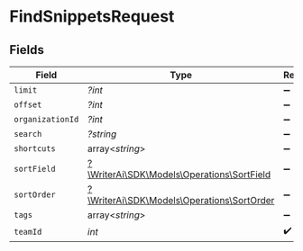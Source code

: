 # FindSnippetsRequest


## Fields

| Field                                                                              | Type                                                                               | Required                                                                           | Description                                                                        |
| ---------------------------------------------------------------------------------- | ---------------------------------------------------------------------------------- | ---------------------------------------------------------------------------------- | ---------------------------------------------------------------------------------- |
| `limit`                                                                            | *?int*                                                                             | :heavy_minus_sign:                                                                 | N/A                                                                                |
| `offset`                                                                           | *?int*                                                                             | :heavy_minus_sign:                                                                 | N/A                                                                                |
| `organizationId`                                                                   | *?int*                                                                             | :heavy_minus_sign:                                                                 | N/A                                                                                |
| `search`                                                                           | *?string*                                                                          | :heavy_minus_sign:                                                                 | N/A                                                                                |
| `shortcuts`                                                                        | array<*string*>                                                                    | :heavy_minus_sign:                                                                 | N/A                                                                                |
| `sortField`                                                                        | [?\WriterAi\SDK\Models\Operations\SortField](../../models/operations/SortField.md) | :heavy_minus_sign:                                                                 | N/A                                                                                |
| `sortOrder`                                                                        | [?\WriterAi\SDK\Models\Operations\SortOrder](../../models/operations/SortOrder.md) | :heavy_minus_sign:                                                                 | N/A                                                                                |
| `tags`                                                                             | array<*string*>                                                                    | :heavy_minus_sign:                                                                 | N/A                                                                                |
| `teamId`                                                                           | *int*                                                                              | :heavy_check_mark:                                                                 | N/A                                                                                |